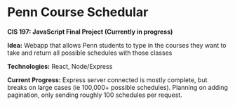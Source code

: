 # Penn Course Schedular
**CIS 197: JavaScript Final Project (Currently in progress)**

**Idea:** Webapp that allows Penn students to type in the courses they want to take and return all possible schedules with those classes

**Technologies:** React, Node/Express

**Current Progress:** Express server connected is mostly complete, but breaks on large cases (ie 100,000+ possible schedules). Planning on adding pagination, only sending roughly 100 schedules per request.
